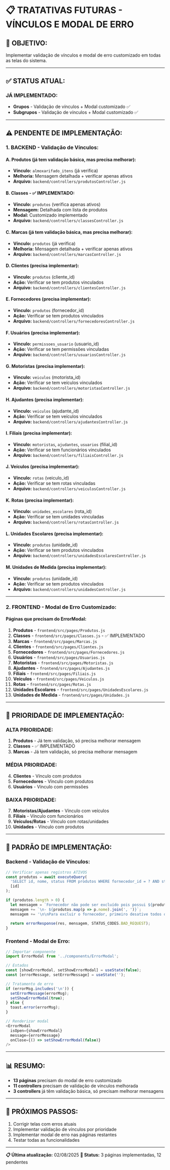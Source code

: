 # 📋 TRATATIVAS FUTURAS - VÍNCULOS E MODAL DE ERRO

## 🎯 **OBJETIVO:**
Implementar validação de vínculos e modal de erro customizado em todas as telas do sistema.

---

## ✅ **STATUS ATUAL:**

### **JÁ IMPLEMENTADO:**
- **Grupos** - Validação de vínculos + Modal customizado ✅
- **Subgrupos** - Validação de vínculos + Modal customizado ✅

---

## ⚠️ **PENDENTE DE IMPLEMENTAÇÃO:**

### **1. BACKEND - Validação de Vínculos:**

#### **A. Produtos** (já tem validação básica, mas precisa melhorar):
- **Vínculo:** `almoxarifado_itens` (já verifica)
- **Melhoria:** Mensagem detalhada + verificar apenas ativos
- **Arquivo:** `backend/controllers/produtosController.js`

#### **B. Classes** - ✅ IMPLEMENTADO:
- **Vínculo:** `produtos` (verifica apenas ativos)
- **Mensagem:** Detalhada com lista de produtos
- **Modal:** Customizado implementado
- **Arquivo:** `backend/controllers/classesController.js`

#### **C. Marcas** (já tem validação básica, mas precisa melhorar):
- **Vínculo:** `produtos` (já verifica)
- **Melhoria:** Mensagem detalhada + verificar apenas ativos
- **Arquivo:** `backend/controllers/marcasController.js`

#### **D. Clientes** (precisa implementar):
- **Vínculo:** `produtos` (cliente_id)
- **Ação:** Verificar se tem produtos vinculados
- **Arquivo:** `backend/controllers/clientesController.js`

#### **E. Fornecedores** (precisa implementar):
- **Vínculo:** `produtos` (fornecedor_id)
- **Ação:** Verificar se tem produtos vinculados
- **Arquivo:** `backend/controllers/fornecedoresController.js`

#### **F. Usuários** (precisa implementar):
- **Vínculo:** `permissoes_usuario` (usuario_id)
- **Ação:** Verificar se tem permissões vinculadas
- **Arquivo:** `backend/controllers/usuariosController.js`

#### **G. Motoristas** (precisa implementar):
- **Vínculo:** `veiculos` (motorista_id)
- **Ação:** Verificar se tem veículos vinculados
- **Arquivo:** `backend/controllers/motoristasController.js`

#### **H. Ajudantes** (precisa implementar):
- **Vínculo:** `veiculos` (ajudante_id)
- **Ação:** Verificar se tem veículos vinculados
- **Arquivo:** `backend/controllers/ajudantesController.js`

#### **I. Filiais** (precisa implementar):
- **Vínculo:** `motoristas`, `ajudantes`, `usuarios` (filial_id)
- **Ação:** Verificar se tem funcionários vinculados
- **Arquivo:** `backend/controllers/filiaisController.js`

#### **J. Veículos** (precisa implementar):
- **Vínculo:** `rotas` (veiculo_id)
- **Ação:** Verificar se tem rotas vinculadas
- **Arquivo:** `backend/controllers/veiculosController.js`

#### **K. Rotas** (precisa implementar):
- **Vínculo:** `unidades_escolares` (rota_id)
- **Ação:** Verificar se tem unidades vinculadas
- **Arquivo:** `backend/controllers/rotasController.js`

#### **L. Unidades Escolares** (precisa implementar):
- **Vínculo:** `produtos` (unidade_id)
- **Ação:** Verificar se tem produtos vinculados
- **Arquivo:** `backend/controllers/unidadesEscolaresController.js`

#### **M. Unidades de Medida** (precisa implementar):
- **Vínculo:** `produtos` (unidade_id)
- **Ação:** Verificar se tem produtos vinculados
- **Arquivo:** `backend/controllers/unidadesController.js`

---

### **2. FRONTEND - Modal de Erro Customizado:**

#### **Páginas que precisam do ErrorModal:**
1. **Produtos** - `frontend/src/pages/Produtos.js`
2. **Classes** - `frontend/src/pages/Classes.js` - ✅ IMPLEMENTADO
3. **Marcas** - `frontend/src/pages/Marcas.js`
4. **Clientes** - `frontend/src/pages/Clientes.js`
5. **Fornecedores** - `frontend/src/pages/Fornecedores.js`
6. **Usuários** - `frontend/src/pages/Usuarios.js`
7. **Motoristas** - `frontend/src/pages/Motoristas.js`
8. **Ajudantes** - `frontend/src/pages/Ajudantes.js`
9. **Filiais** - `frontend/src/pages/Filiais.js`
10. **Veículos** - `frontend/src/pages/Veiculos.js`
11. **Rotas** - `frontend/src/pages/Rotas.js`
12. **Unidades Escolares** - `frontend/src/pages/UnidadesEscolares.js`
13. **Unidades de Medida** - `frontend/src/pages/Unidades.js`

---

## 🎯 **PRIORIDADE DE IMPLEMENTAÇÃO:**

### **ALTA PRIORIDADE:**
1. **Produtos** - Já tem validação, só precisa melhorar mensagem
2. **Classes** - ✅ IMPLEMENTADO
3. **Marcas** - Já tem validação, só precisa melhorar mensagem

### **MÉDIA PRIORIDADE:**
4. **Clientes** - Vínculo com produtos
5. **Fornecedores** - Vínculo com produtos
6. **Usuários** - Vínculo com permissões

### **BAIXA PRIORIDADE:**
7. **Motoristas/Ajudantes** - Vínculo com veículos
8. **Filiais** - Vínculo com funcionários
9. **Veículos/Rotas** - Vínculo com rotas/unidades
10. **Unidades** - Vínculo com produtos

---

## 📝 **PADRÃO DE IMPLEMENTAÇÃO:**

### **Backend - Validação de Vínculos:**
```javascript
// Verificar apenas registros ATIVOS
const produtos = await executeQuery(
  'SELECT id, nome, status FROM produtos WHERE fornecedor_id = ? AND status = 1',
  [id]
);

if (produtos.length > 0) {
  let mensagem = `Fornecedor não pode ser excluído pois possui ${produtos.length} produto(s) ativo(s) vinculado(s):`;
  mensagem += `\n- ${produtos.map(p => p.nome).join(', ')}`;
  mensagem += '\n\nPara excluir o fornecedor, primeiro desative todos os produtos vinculados.';
  
  return errorResponse(res, mensagem, STATUS_CODES.BAD_REQUEST);
}
```

### **Frontend - Modal de Erro:**
```javascript
// Importar componente
import ErrorModal from '../components/ErrorModal';

// Estados
const [showErrorModal, setShowErrorModal] = useState(false);
const [errorMessage, setErrorMessage] = useState('');

// Tratamento de erro
if (errorMsg.includes('\n')) {
  setErrorMessage(errorMsg);
  setShowErrorModal(true);
} else {
  toast.error(errorMsg);
}

// Renderizar modal
<ErrorModal
  isOpen={showErrorModal}
  message={errorMessage}
  onClose={() => setShowErrorModal(false)}
/>
```

---

## 📊 **RESUMO:**
- **13 páginas** precisam do modal de erro customizado
- **11 controllers** precisam de validação de vínculos melhorada
- **3 controllers** já têm validação básica, só precisam melhorar mensagens

---

## 🚀 **PRÓXIMOS PASSOS:**
1. Corrigir telas com erros atuais
2. Implementar validação de vínculos por prioridade
3. Implementar modal de erro nas páginas restantes
4. Testar todas as funcionalidades

---

**📋 Última atualização:** 02/08/2025
**🎯 Status:** 3 páginas implementadas, 12 pendentes 